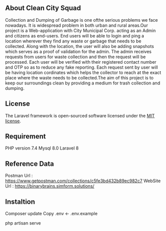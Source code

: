 
## About Clean City Squad

Collection and Dumping of Garbage is one ofthe serious problems we face nowadays. It is widespread problem in both urban and rural areas.Our project is a Web-application with City Municipal Corp. acting as an Admin and citizens as end-users. End users will be able to login and ping a location wherever they find any waste or garbage that needs to be collected. Along with the location, the user will also be adding snapshots which serves as a proof of validation for the admin. The admin receives requests from users for waste collection and then the request will be processed. Each user will be verified with their registered contact number and OTP so as to reduce any fake reporting. Each request sent by user will be having location cordinates which helps the collector to reach at the exact place where the waste needs to be collected.The aim of this project is to keep our surroundings clean by providing a medium for trash collection and dumping.

## License

The Laravel framework is open-sourced software licensed under the [MIT license](https://opensource.org/licenses/MIT).

## Requirement
PHP version 7.4
Mysql 8.0
Laravel 8

## Reference Data

Postman Url : https://www.getpostman.com/collections/c5fe3bd432b89ec982c7
WebSite Url : https://binarybrains.simform.solutions/

## Instaltion 

 Composer update
 Copy .env <- .env.example

 php artisan serve




